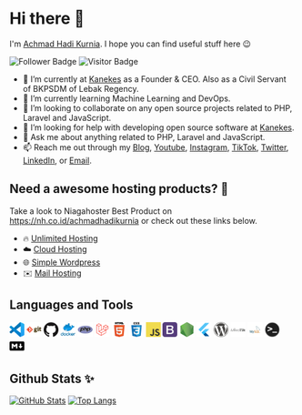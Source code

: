 # Hi there 👋
I'm [Achmad Hadi Kurnia](https://achmadhadikurnia.github.io). I hope you can find
useful stuff here 😉

![Follower Badge](https://img.shields.io/github/followers/achmadhadikurnia)
![Visitor
Badge](https://visitor-badge.glitch.me/badge?page_id=achmadhadikurnia.visitor-badge)

- 🔭 I’m currently at [Kanekes](https://kanekes.com) as a Founder & CEO. Also as
  a Civil Servant of BKPSDM of Lebak Regency.
- 🌱 I’m currently learning Machine Learning and DevOps.
- 👯 I’m looking to collaborate on any open source projects related to PHP,
  Laravel and JavaScript.
- 🤔 I’m looking for help with developing open source software at [Kanekes](https://github.com/kanekescom).
- 💬 Ask me about anything related to PHP, Laravel and JavaScript.
- 📫 Reach me out through my
[Blog](https://achmadhadikurnia.com),
[Youtube](https://www.youtube.com/@achmadhadikurnia),
[Instagram](https://instagram.com/achmadhadikurnia),
[TikTok](https://tiktok.com/@achmadhadikurnia),
[Twitter](https://twitter.com/imachmadhadi),
[LinkedIn](https://www.linkedin.com/in/achmadhadikurnia), or
[Email](mailto:imachmadhadikurnia@gmail.com).
<!-- - 😄 Pronouns: He / Him. -->
<!-- - ⚡ Fun fact: Nope. -->

## Need a awesome hosting products? 🛒
Take a look to Niagahoster Best Product on https://nh.co.id/achmadhadikurnia or check out these links below.
- 🔥 [Unlimited Hosting](https://www.niagahoster.co.id/ref/68898?r=hosting-murah)
- ☁️ [Cloud Hosting](https://www.niagahoster.co.id/ref/68898?r=cloud-hosting)
- 🌐 [Simple Wordpress](https://www.niagahoster.co.id/ref/68898?r=simple-wordpress)
- ✉️ [Mail Hosting](https://www.niagahoster.co.id/ref/68898?r=email-hosting)

## Languages and Tools
<img alt="Visual Studio Code" width="26px" src="https://raw.githubusercontent.com/github/explore/main/topics/visual-studio-code/visual-studio-code.png" />
<img alt="Git" width="26px" src="https://raw.githubusercontent.com/github/explore/main/topics/git/git.png" />
<img alt="GitHub" width="26px" src="https://raw.githubusercontent.com/github/explore/main/topics/github/github.png" />
<img alt="Docker" width="26px"
src="https://raw.githubusercontent.com/github/explore/main/topics/docker/docker.png"
/>
<img alt="PHP" width="26px"
src="https://raw.githubusercontent.com/github/explore/main/topics/php/php.png"
/>
<img alt="Laravel" width="26px"
src="https://raw.githubusercontent.com/github/explore/main/topics/laravel/laravel.png"
/>
<img alt="HTML5" width="26px" src="https://raw.githubusercontent.com/github/explore/main/topics/html/html.png" />
<img alt="CSS3" width="26px" src="https://raw.githubusercontent.com/github/explore/main/topics/css/css.png" />
<img alt="JavaScript" width="26px" src="https://raw.githubusercontent.com/github/explore/main/topics/javascript/javascript.png" />
<img alt="Bootstrap" width="26px"
src="https://raw.githubusercontent.com/github/explore/main/topics/bootstrap/bootstrap.png"
/>
<img alt="Node.js" width="26px" src="https://raw.githubusercontent.com/github/explore/main/topics/nodejs/nodejs.png"
/>
<img alt="Flutter" width="26px"
src="https://raw.githubusercontent.com/github/explore/main/topics/flutter/flutter.png"
/>
<img alt="Wordpress" width="26px"
src="https://raw.githubusercontent.com/github/explore/main/topics/wordpress/wordpress.png"
/>
<img alt="MikroTik" width="26px"
src="https://raw.githubusercontent.com/github/explore/main/topics/mikrotik/mikrotik.png"
/>
<img alt="MySql" width="26px"
src="https://raw.githubusercontent.com/github/explore/main/topics/mysql/mysql.png"
/>
<img alt="Terminal" width="26px" src="https://raw.githubusercontent.com/github/explore/main/topics/terminal/terminal.png" />
<img alt="Markdown" width="26px"
src="https://raw.githubusercontent.com/github/explore/main/topics/markdown/markdown.png"
/>

<!--
## ☕ My popular repositories:
 -->

## Github Stats ✨
[![GitHub
Stats](https://github-readme-stats.vercel.app/api?username=achmadhadikurnia&show_icons=true&count_private=true&show_owner=true)](https://github.com/achmadhadikurnia)
[![Top
Langs](https://github-readme-stats.vercel.app/api/top-langs/?username=achmadhadikurnia&layout=compact)](https://github.com/achmadhadikurnia)
